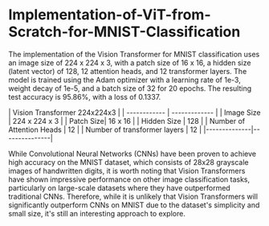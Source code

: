 # Implementation-of-ViT-from-Scratch-for-MNIST-Classification
The implementation of the Vision Transformer for MNIST classification uses an image size of 224 x 224 x 3, with a patch size of 16 x 16, a hidden size (latent vector) of 128, 12 attention heads, and 12 transformer layers. The model is trained using the Adam optimizer with a learning rate of 1e-3, weight decay of 1e-5, and a batch size of 32 for 20 epochs. The resulting test accuracy is 95.86%, with a loss of 0.1337. </br>

| Vision Transformer 224x224x3 |
| ------------ | ------------- |
| Image Size | 224 x 224 x 3 |
| Patch Size| 16 x 16 |
| Hidden Size | 128 |
| Number of Attention Heads | 12 |
| Number of transformer layers | 12 |
|--------------|---------------|

While Convolutional Neural Networks (CNNs) have been proven to achieve high accuracy on the MNIST dataset, which consists of 28x28 grayscale images of handwritten digits, it is worth noting that Vision Transformers have shown impressive performance on other image classification tasks, particularly on large-scale datasets where they have outperformed traditional CNNs. Therefore, while it is unlikely that Vision Transformers will significantly outperform CNNs on MNIST due to the dataset's simplicity and small size, it's still an interesting approach to explore.
